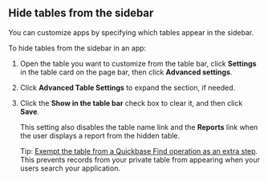 ## Hide tables from the sidebar

You can customize apps by specifying which tables appear in the sidebar.

To hide tables from the sidebar in an app:

1.  Open the table you want to customize from the table bar, click **Settings** in the table card on the page bar, then click **Advanced settings**.
    
2.  Click **Advanced Table Settings** to expand the section, if needed.
    
3.  Click the **Show in the table bar** check box to clear it, and then click **Save**.
    
    This setting also disables the table name link and the **Reports** link when the user displays a report from the hidden table.
    
    Tip: [Exempt the table from a Quickbase Find operation as an extra step](https://helpv2.quickbase.com/hc/en-us/articles/4570352802964-Prevent-Quickbase-from-Searching-a-Table-). This prevents records from your private table from appearing when your users search your application.